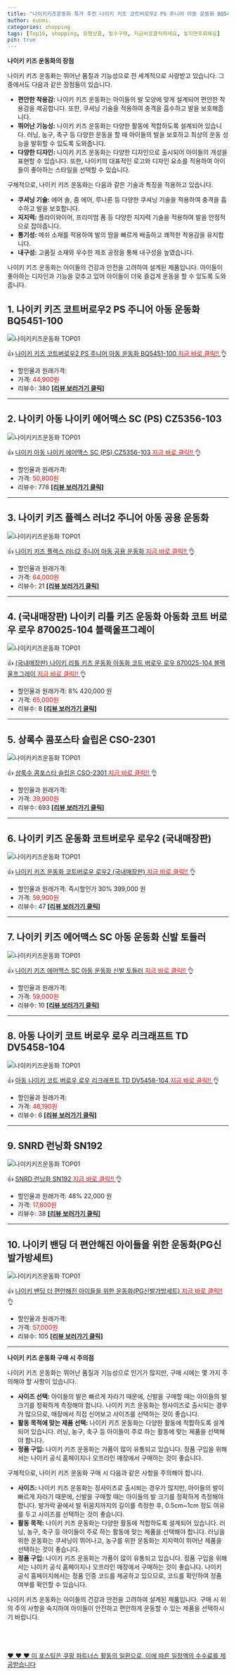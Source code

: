 ```yaml
---
title: "나이키키즈운동화 특가 추천 나이키 키즈 코트버로우2 PS 주니어 아동 운동화 BQ5451-100 비교 장점"
author: eunmi.
categories: shopping
tags: [Top10, shopping, 유행상품, 필수구매, 지금바로클릭하세요, 놓치면후회해요]
pin: true
---
```

**나이키 키즈 운동화의 장점**

나이키 키즈 운동화는 뛰어난 품질과 기능성으로 전 세계적으로 사랑받고 있습니다. 그 중에서도 다음과 같은 장점들이 있습니다.

* **편안한 착용감:** 나이키 키즈 운동화는 아이들의 발 모양에 맞게 설계되어 편안한 착용감을 제공합니다. 또한, 쿠셔닝 기술을 적용하여 충격을 흡수하고 발을 보호해줍니다.
* **뛰어난 기능성:** 나이키 키즈 운동화는 다양한 활동에 적합하도록 설계되어 있습니다. 러닝, 농구, 축구 등 다양한 운동을 할 때 아이들의 발을 보호하고 최상의 운동 성능을 발휘할 수 있도록 도와줍니다.
* **다양한 디자인:** 나이키 키즈 운동화는 다양한 디자인으로 출시되어 아이들의 개성을 표현할 수 있습니다. 또한, 나이키의 대표적인 로고와 디자인 요소를 적용하여 아이들이 좋아하는 스타일을 선택할 수 있습니다.

구체적으로, 나이키 키즈 운동화는 다음과 같은 기술과 특징을 적용하고 있습니다.

* **쿠셔닝 기술:** 에어 솔, 줌 에어, 루나론 등 다양한 쿠셔닝 기술을 적용하여 충격을 흡수하고 발을 보호합니다.
* **지지력:** 플라이와이어, 프리미엄 폼 등 다양한 지지력 기술을 적용하여 발을 안정적으로 잡아줍니다.
* **통기성:** 메쉬 소재를 적용하여 발의 땀을 빠르게 배출하고 쾌적한 착용감을 유지합니다.
* **내구성:** 고품질 소재와 우수한 제조 공정을 통해 내구성을 높였습니다.

나이키 키즈 운동화는 아이들의 건강과 안전을 고려하여 설계된 제품입니다. 아이들이 좋아하는 디자인과 기능을 갖추고 있어 아이들이 더욱 즐겁게 운동을 할 수 있도록 도와줍니다.

   

## 1. 나이키 키즈 코트버로우2 PS 주니어 아동 운동화 BQ5451-100

![나이키키즈운동화 TOP01](https://thumbnail10.coupangcdn.com/thumbnails/remote/230x230ex/image/vendor_inventory/0759/e22285a080d5cb5ea6e74ca2dc99e2e0744f86207283c4505abb2f57e14b.jpg)


👍 [나이키 키즈 코트버로우2 PS 주니어 아동 운동화 BQ5451-100 <font color=red> 지금 바로 클릭!! </font> ](https://link.coupang.com/re/AFFSDP?lptag=AF3617701&subid=GithubCoopas&pageKey=7259275311&traceid=V0-153&itemId=18486109207&vendorItemId=71628529195) 👌 


- 할인율과 원래가격: 
- 가격: <span style='color:red'>44,900원</span>
- 리뷰수: 380  [**[리뷰 보러가기 클릭]**](https://link.coupang.com/re/AFFSDP?lptag=AF3617701&subid=GithubCoopas&pageKey=7259275311&traceid=V0-153&itemId=18486109207&vendorItemId=71628529195)

---


   

## 2. 나이키 아동 나이키 에어맥스 SC (PS) CZ5356-103

![나이키키즈운동화 TOP01](https://thumbnail6.coupangcdn.com/thumbnails/remote/230x230ex/image/vendor_inventory/2890/45ceddb60334572d0b024135805e09fa5384f82fba2c73c28a435a2efe3f.jpg)


👍 [나이키 아동 나이키 에어맥스 SC (PS) CZ5356-103 <font color=red> 지금 바로 클릭!! </font> ](https://link.coupang.com/re/AFFSDP?lptag=AF3617701&subid=GithubCoopas&pageKey=7462819967&traceid=V0-153&itemId=19455684888&vendorItemId=86566243462) 👌 


- 할인율과 원래가격: 
- 가격: <span style='color:red'>50,800원</span>
- 리뷰수: 778  [**[리뷰 보러가기 클릭]**](https://link.coupang.com/re/AFFSDP?lptag=AF3617701&subid=GithubCoopas&pageKey=7462819967&traceid=V0-153&itemId=19455684888&vendorItemId=86566243462)

---


   

## 3. 나이키 키즈 플렉스 러너2 주니어 아동 공용 운동화

![나이키키즈운동화 TOP01](https://thumbnail9.coupangcdn.com/thumbnails/remote/230x230ex/image/vendor_inventory/d961/cd909c2d92346af50b30a057bb159e7aefa0a41765b4e59a35502e044bab.png)


👍 [나이키 키즈 플렉스 러너2 주니어 아동 공용 운동화 <font color=red> 지금 바로 클릭!! </font> ](https://link.coupang.com/re/AFFSDP?lptag=AF3617701&subid=GithubCoopas&pageKey=7517621785&traceid=V0-153&itemId=19710849218&vendorItemId=86815215600) 👌 


- 할인율과 원래가격: 
- 가격: <span style='color:red'>64,000원</span>
- 리뷰수: 21  [**[리뷰 보러가기 클릭]**](https://link.coupang.com/re/AFFSDP?lptag=AF3617701&subid=GithubCoopas&pageKey=7517621785&traceid=V0-153&itemId=19710849218&vendorItemId=86815215600)

---


   

## 4. (국내매장판) 나이키 리틀 키즈 운동화 아동화 코트 버로우 로우 870025-104 블랙울프그레이

![나이키키즈운동화 TOP01](https://thumbnail6.coupangcdn.com/thumbnails/remote/230x230ex/image/vendor_inventory/0947/6a6c3e92cd538ca6caf12599844fd593270fbfcc4d0aacc33a93ea92b489.jpg)


👍 [(국내매장판) 나이키 리틀 키즈 운동화 아동화 코트 버로우 로우 870025-104 블랙울프그레이 <font color=red> 지금 바로 클릭!! </font> ](https://link.coupang.com/re/AFFSDP?lptag=AF3617701&subid=GithubCoopas&pageKey=7271038779&traceid=V0-153&itemId=18543072527&vendorItemId=85681096204) 👌 


- 할인율과 원래가격: 8%  420,000   원
- 가격: <span style='color:red'>65,000원</span>
- 리뷰수: 8  [**[리뷰 보러가기 클릭]**](https://link.coupang.com/re/AFFSDP?lptag=AF3617701&subid=GithubCoopas&pageKey=7271038779&traceid=V0-153&itemId=18543072527&vendorItemId=85681096204)

---


   

## 5. 상록수 콤포스타 슬립온 CSO-2301

![나이키키즈운동화 TOP01](https://thumbnail6.coupangcdn.com/thumbnails/remote/230x230ex/image/vendor_inventory/0130/9023a565f6940005637a69ad04bc42f404a2930f2b6c9a01bb07e20a4763.png)


👍 [상록수 콤포스타 슬립온 CSO-2301 <font color=red> 지금 바로 클릭!! </font> ](https://link.coupang.com/re/AFFSDP?lptag=AF3617701&subid=GithubCoopas&pageKey=7245950818&traceid=V0-153&itemId=18421184170&vendorItemId=86146399236) 👌 


- 할인율과 원래가격: 
- 가격: <span style='color:red'>39,900원</span>
- 리뷰수: 693  [**[리뷰 보러가기 클릭]**](https://link.coupang.com/re/AFFSDP?lptag=AF3617701&subid=GithubCoopas&pageKey=7245950818&traceid=V0-153&itemId=18421184170&vendorItemId=86146399236)

---


   

## 6. 나이키 키즈 운동화 코트버로우 로우2 (국내매장판)

![나이키키즈운동화 TOP01](https://thumbnail6.coupangcdn.com/thumbnails/remote/230x230ex/image/vendor_inventory/88f0/f2fccf439ca5aa052e7ae24c415e26cf2cfca33e57f0be3692bca25042be.jpg)


👍 [나이키 키즈 운동화 코트버로우 로우2 (국내매장판) <font color=red> 지금 바로 클릭!! </font> ](https://link.coupang.com/re/AFFSDP?lptag=AF3617701&subid=GithubCoopas&pageKey=7066495690&traceid=V0-153&itemId=17537023160&vendorItemId=84704020712) 👌 


- 할인율과 원래가격: 즉시할인가 30%  399,000   원
- 가격: <span style='color:red'>59,900원</span>
- 리뷰수: 47  [**[리뷰 보러가기 클릭]**](https://link.coupang.com/re/AFFSDP?lptag=AF3617701&subid=GithubCoopas&pageKey=7066495690&traceid=V0-153&itemId=17537023160&vendorItemId=84704020712)

---


   

## 7. 나이키 키즈 에어맥스 SC 아동 운동화 신발 토들러

![나이키키즈운동화 TOP01](https://thumbnail6.coupangcdn.com/thumbnails/remote/230x230ex/image/vendor_inventory/6b47/6a2350424dacf78054bcce3858a51099bed2743e7b1d0610767b9d237027.png)


👍 [나이키 키즈 에어맥스 SC 아동 운동화 신발 토들러 <font color=red> 지금 바로 클릭!! </font> ](https://link.coupang.com/re/AFFSDP?lptag=AF3617701&subid=GithubCoopas&pageKey=7638368499&traceid=V0-153&itemId=20288713469&vendorItemId=87416060266) 👌 


- 할인율과 원래가격: 
- 가격: <span style='color:red'>59,000원</span>
- 리뷰수: 10  [**[리뷰 보러가기 클릭]**](https://link.coupang.com/re/AFFSDP?lptag=AF3617701&subid=GithubCoopas&pageKey=7638368499&traceid=V0-153&itemId=20288713469&vendorItemId=87416060266)

---


   

## 8. 아동 나이키 코트 버로우 로우 리크래프트 TD DV5458-104

![나이키키즈운동화 TOP01](https://thumbnail7.coupangcdn.com/thumbnails/remote/230x230ex/image/vendor_inventory/d604/606ed742ce8fb22d7a29469682e692d99cf2b592eef502d175fa0050309a.png)


👍 [아동 나이키 코트 버로우 로우 리크래프트 TD DV5458-104 <font color=red> 지금 바로 클릭!! </font> ](https://link.coupang.com/re/AFFSDP?lptag=AF3617701&subid=GithubCoopas&pageKey=7521370732&traceid=V0-153&itemId=19727401953&vendorItemId=87199614455) 👌 


- 할인율과 원래가격: 
- 가격: <span style='color:red'>48,190원</span>
- 리뷰수: 6  [**[리뷰 보러가기 클릭]**](https://link.coupang.com/re/AFFSDP?lptag=AF3617701&subid=GithubCoopas&pageKey=7521370732&traceid=V0-153&itemId=19727401953&vendorItemId=87199614455)

---


   

## 9. SNRD 런닝화 SN192

![나이키키즈운동화 TOP01](https://thumbnail9.coupangcdn.com/thumbnails/remote/230x230ex/image/retail/images/2018/09/27/17/8/40daef83-84fd-4994-9596-9d430555b9de.jpg)


👍 [SNRD 런닝화 SN192 <font color=red> 지금 바로 클릭!! </font> ](https://link.coupang.com/re/AFFSDP?lptag=AF3617701&subid=GithubCoopas&pageKey=140376536&traceid=V0-153&itemId=409052880&vendorItemId=4001885382) 👌 


- 할인율과 원래가격: 48%  22,000   원
- 가격: <span style='color:red'>17,800원</span>
- 리뷰수: 38  [**[리뷰 보러가기 클릭]**](https://link.coupang.com/re/AFFSDP?lptag=AF3617701&subid=GithubCoopas&pageKey=140376536&traceid=V0-153&itemId=409052880&vendorItemId=4001885382)

---


   

## 10. 나이키 밴딩 더 편안해진 아이들을 위한 운동화(PG신발가방세트)

![나이키키즈운동화 TOP01](https://thumbnail7.coupangcdn.com/thumbnails/remote/230x230ex/image/vendor_inventory/7940/8e9865f4b294cd2a7da1c9399c683c1899acc23ccec8e9145260289acc2d.jpg)


👍 [나이키 밴딩 더 편안해진 아이들을 위한 운동화(PG신발가방세트) <font color=red> 지금 바로 클릭!! </font> ](https://link.coupang.com/re/AFFSDP?lptag=AF3617701&subid=GithubCoopas&pageKey=7632611389&traceid=V0-153&itemId=20261253372&vendorItemId=87348760875) 👌 


- 할인율과 원래가격: 
- 가격: <span style='color:red'>57,000원</span>
- 리뷰수: 105  [**[리뷰 보러가기 클릭]**](https://link.coupang.com/re/AFFSDP?lptag=AF3617701&subid=GithubCoopas&pageKey=7632611389&traceid=V0-153&itemId=20261253372&vendorItemId=87348760875)

---
**나이키 키즈 운동화 구매 시 주의점**

나이키 키즈 운동화는 뛰어난 품질과 기능성으로 인기가 많지만, 구매 시에는 몇 가지 주의해야 할 사항이 있습니다.

* **사이즈 선택:** 아이들의 발은 빠르게 자라기 때문에, 신발을 구매할 때는 아이들의 발 크기를 정확하게 측정해야 합니다. 나이키 키즈 운동화는 정사이즈로 출시되는 경우가 많으므로, 매장에서 직접 신어보고 사이즈를 선택하는 것이 좋습니다.
* **활동 목적에 맞는 제품 선택:** 나이키 키즈 운동화는 다양한 활동에 적합하도록 설계되어 있습니다. 러닝, 농구, 축구 등 아이들이 주로 하는 활동에 맞는 제품을 선택해야 합니다.
* **정품 구입:** 나이키 키즈 운동화는 가품이 많이 유통되고 있습니다. 정품 구입을 위해서는 나이키 공식 홈페이지나 오프라인 매장에서 구매하는 것이 좋습니다.

구체적으로, 나이키 키즈 운동화 구매 시 다음과 같은 사항을 주의해야 합니다.

* **사이즈:** 나이키 키즈 운동화는 정사이즈로 출시되는 경우가 많지만, 아이들의 발이 빠르게 자라기 때문에, 신발을 구매할 때는 아이들의 발 크기를 정확하게 측정해야 합니다. 발가락 끝에서 발 뒤꿈치까지의 길이를 측정한 후, 0.5cm~1cm 정도 여유를 두고 사이즈를 선택하는 것이 좋습니다.
* **활동 목적:** 나이키 키즈 운동화는 다양한 활동에 적합하도록 설계되어 있습니다. 러닝, 농구, 축구 등 아이들이 주로 하는 활동에 맞는 제품을 선택해야 합니다. 러닝을 위한 운동화는 쿠셔닝이 뛰어나고, 농구를 위한 운동화는 지지력이 뛰어난 제품을 선택하는 것이 좋습니다.
* **정품 구입:** 나이키 키즈 운동화는 가품이 많이 유통되고 있습니다. 정품 구입을 위해서는 나이키 공식 홈페이지나 오프라인 매장에서 구매하는 것이 좋습니다. 나이키 공식 홈페이지에서는 정품 인증 코드를 제공하고 있으므로, 코드를 확인하여 정품 여부를 확인할 수 있습니다.

나이키 키즈 운동화는 아이들의 건강과 안전을 고려하여 설계된 제품입니다. 구매 시 위의 주의 사항을 숙지하여 아이들이 안전하고 편안하게 운동할 수 있는 제품을 선택하시기 바랍니다.<br><br><br><br><br> [ ❤ ❤ ❤ 이 포스팅은 쿠팡 파트너스 활동의 일환으로, 이에 따른 일정액의 수수료를 제공받습니다](https://link.coupang.com/a/bcEFyh)